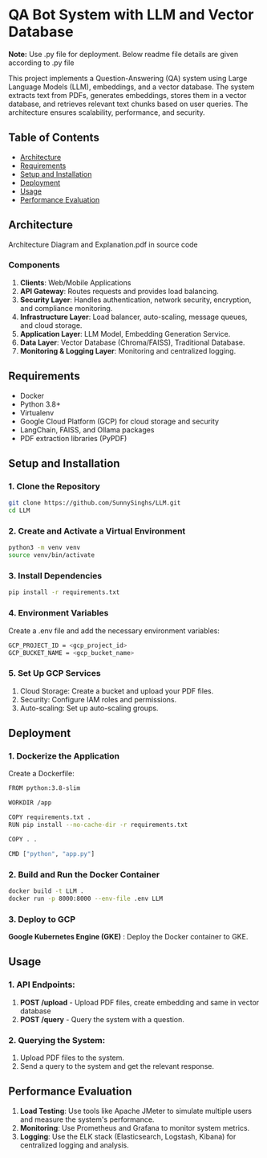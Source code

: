 # QA Bot System with LLM and Vector Database

**Note:** Use .py file for deployment. Below readme file details are given according to .py file

This project implements a Question-Answering (QA) system using Large Language Models (LLM), embeddings, and a vector database. The system extracts text from PDFs, generates embeddings, stores them in a vector database, and retrieves relevant text chunks based on user queries. The architecture ensures scalability, performance, and security.

## Table of Contents
- [Architecture](#architecture)
- [Requirements](#requirements)
- [Setup and Installation](#setup-and-installation)
- [Deployment](#deployment)
- [Usage](#usage)
- [Performance Evaluation](#performance-evaluation)

## Architecture

Architecture Diagram and Explanation.pdf in source code

### Components
1. **Clients**: Web/Mobile Applications
2. **API Gateway**: Routes requests and provides load balancing.
3. **Security Layer**: Handles authentication, network security, encryption, and compliance monitoring.
4. **Infrastructure Layer**: Load balancer, auto-scaling, message queues, and cloud storage.
5. **Application Layer**: LLM Model, Embedding Generation Service.
6. **Data Layer**: Vector Database (Chroma/FAISS), Traditional Database.
7. **Monitoring & Logging Layer**: Monitoring and centralized logging.

## Requirements

- Docker
- Python 3.8+
- Virtualenv
- Google Cloud Platform (GCP) for cloud storage and security
- LangChain, FAISS, and Ollama packages
- PDF extraction libraries (PyPDF)

## Setup and Installation

### 1. Clone the Repository
```sh
git clone https://github.com/SunnySinghs/LLM.git
cd LLM
```

### 2. Create and Activate a Virtual Environment
```sh
python3 -m venv venv
source venv/bin/activate
```

### 3. Install Dependencies
```sh
pip install -r requirements.txt
```

### 4. Environment Variables
Create a .env file and add the necessary environment variables:
```sh
GCP_PROJECT_ID = <gcp_project_id>
GCP_BUCKET_NAME = <gcp_bucket_name>
```

### 5. Set Up GCP Services
1. Cloud Storage: Create a bucket and upload your PDF files.
2. Security: Configure IAM roles and permissions.
3. Auto-scaling: Set up auto-scaling groups.


## Deployment

### 1. Dockerize the Application
Create a Dockerfile:
```sh
FROM python:3.8-slim

WORKDIR /app

COPY requirements.txt .
RUN pip install --no-cache-dir -r requirements.txt

COPY . .

CMD ["python", "app.py"]
```

### 2. Build and Run the Docker Container
```sh
docker build -t LLM .
docker run -p 8000:8000 --env-file .env LLM
```

### 3. Deploy to GCP
**Google Kubernetes Engine (GKE)** : Deploy the Docker container to GKE.

## Usage

### 1. API Endpoints:
1. **POST /upload** - Upload PDF files, create embedding and same in vector database
2. **POST /query** - Query the system with a question.

### 2. Querying the System:
1. Upload PDF files to the system.
2. Send a query to the system and get the relevant response.

## Performance Evaluation

1. **Load Testing**: Use tools like Apache JMeter to simulate multiple users and measure the system's performance.
2. **Monitoring**: Use Prometheus and Grafana to monitor system metrics.
3. **Logging**: Use the ELK stack (Elasticsearch, Logstash, Kibana) for centralized logging and analysis.




